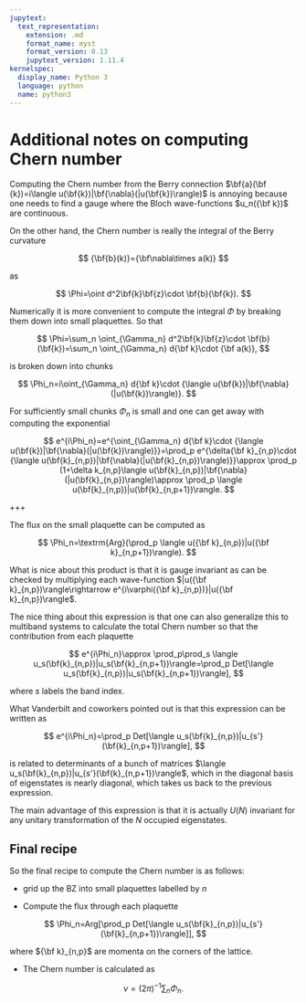 ```yaml
---
jupytext:
  text_representation:
    extension: .md
    format_name: myst
    format_version: 0.13
    jupytext_version: 1.11.4
kernelspec:
  display_name: Python 3
  language: python
  name: python3
---
```


# Additional notes on computing Chern number

Computing the Chern number from the Berry connection  $\bf{a}(\bf {k})=i\langle u(\bf{k})|\bf{\nabla}(|u(\bf{k})\rangle)$ is annoying because one needs to find a gauge where the Bloch wave-functions $u_n({\bf k})$ are continuous.

On the other hand, the Chern number is really the integral of the Berry curvature

$$
{\bf{b}(k)}={\bf\nabla\times a(k)}
$$

as

$$
\Phi=\oint d^2\bf{k}\bf{z}\cdot \bf{b}(\bf{k}).
$$

Numerically it is more convenient to compute the integral $\Phi$ by breaking them down into small plaquettes. So that

$$
\Phi=\sum_n \oint_{\Gamma_n} d^2\bf{k}\bf{z}\cdot \bf{b}(\bf{k})=\sum_n \oint_{\Gamma_n} d{\bf k}\cdot {\bf a(k)},
$$

is broken down into chunks

$$
\Phi_n=i\oint_{\Gamma_n} d{\bf k}\cdot {\langle u(\bf{k})|\bf{\nabla}(|u(\bf{k})\rangle)}.
$$

For sufficiently small chunks $\Phi_n$ is small and one can get away with computing the exponential

$$
e^{i\Phi_n}=e^{\oint_{\Gamma_n} d{\bf k}\cdot {\langle u(\bf{k})|\bf{\nabla}(|u(\bf{k})\rangle)}}=\prod_p e^{\delta{\bf k}_{n,p}\cdot {\langle u(\bf{k}_{n,p})|\bf{\nabla}(|u(\bf{k}_{n,p})\rangle)}}\approx \prod_p (1+\delta k_{n,p}\langle u(\bf{k}_{n,p})|\bf{\nabla}(|u(\bf{k}_{n,p})\rangle)\approx \prod_p \langle u(\bf{k}_{n,p})|u(\bf{k}_{n,p+1})\rangle.
$$


+++

The flux on the small plaquette can be computed as

$$
\Phi_n=\textrm{Arg}(\prod_p \langle u({\bf k}_{n,p})|u({\bf k}_{n,p+1})\rangle).
$$

What is nice about this product is that it is gauge invariant as can be checked by multiplying each wave-function $|u({\bf k}_{n,p})\rangle\rightarrow e^{i\varphi({\bf k}_{n,p})}|u({\bf k}_{n,p})\rangle$.

The nice thing about this expression is that one can also generalize this to multiband systems to calculate the total Chern number so that the contribution from each plaquette

$$
e^{i\Phi_n}\approx \prod_p\prod_s \langle u_s(\bf{k}_{n,p})|u_s(\bf{k}_{n,p+1})\rangle=\prod_p Det[\langle u_s(\bf{k}_{n,p})|u_s(\bf{k}_{n,p+1})\rangle],
$$

where $s$ labels the band index.

What Vanderbilt and coworkers pointed out is that this expression can be written as

$$
e^{i\Phi_n}=\prod_p Det[\langle u_s(\bf{k}_{n,p})|u_{s'}(\bf{k}_{n,p+1})\rangle],
$$

is related to determinants of a bunch of matrices $\langle u_s(\bf{k}_{n,p})|u_{s'}(\bf{k}_{n,p+1})\rangle$, which in the diagonal basis of eigenstates is nearly diagonal, which takes us back to the previous expression.

The main advantage of this expression is that it is actually $U(N)$ invariant for any unitary transformation of the $N$ occupied eigenstates.

## Final recipe

So the final recipe to compute the Chern number is as follows:

* grid up the BZ into small plaquettes labelled by $n$

* Compute the flux through each plaquette

$$
\Phi_n=Arg[\prod_p Det[\langle u_s(\bf{k}_{n,p})|u_{s'}(\bf{k}_{n,p+1})\rangle]],
$$

where ${\bf k}_{n,p}$ are momenta on the corners of the lattice.

* The Chern number is calculated as

$$
\nu=(2\pi)^{-1}\sum_n \Phi_n.
$$
